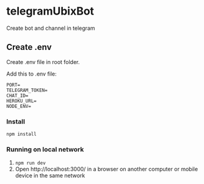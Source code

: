 # telegramUbixBot
Create bot and channel in telegram
## Create .env
Create .env file in root folder.

Add this to .env file:
```
PORT=
TELEGRAM_TOKEN=
CHAT_ID=
HEROKU_URL=
NODE_ENV=
```

### Install
```
npm install
```

### Running on local network
1. `npm run dev`
2. Open http://localhost:3000/ in a browser on another computer or mobile device in the same network
